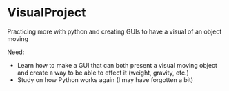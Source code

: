 # VisualProject
Practicing more with python and creating GUIs to have a visual of an object moving

Need:
- Learn how to make a GUI that can both present a visual moving 
object and create a way to be able to effect it (weight, gravity, etc.)
- Study on how Python works again (I may have forgotten a bit)